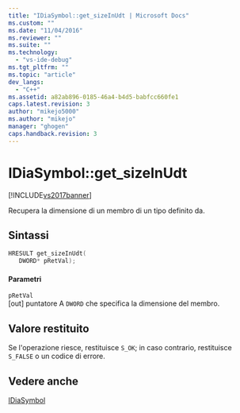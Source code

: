 ```yaml
---
title: "IDiaSymbol::get_sizeInUdt | Microsoft Docs"
ms.custom: ""
ms.date: "11/04/2016"
ms.reviewer: ""
ms.suite: ""
ms.technology: 
  - "vs-ide-debug"
ms.tgt_pltfrm: ""
ms.topic: "article"
dev_langs: 
  - "C++"
ms.assetid: a82ab896-0185-46a4-b4d5-babfcc660fe1
caps.latest.revision: 3
author: "mikejo5000"
ms.author: "mikejo"
manager: "ghogen"
caps.handback.revision: 3
---
```

# IDiaSymbol::get_sizeInUdt
[!INCLUDE[vs2017banner](../../code-quality/includes/vs2017banner.md)]

Recupera la dimensione di un membro di un tipo definito da.  
  
## Sintassi  
  
```cpp  
HRESULT get_sizeInUdt(   
   DWORD* pRetVal);  
```  
  
#### Parametri  
 `pRetVal`  
 \[out\] puntatore A `DWORD` che specifica la dimensione del membro.  
  
## Valore restituito  
 Se l'operazione riesce, restituisce `S_OK`; in caso contrario, restituisce `S_FALSE` o un codice di errore.  
  
## Vedere anche  
 [IDiaSymbol](../../debugger/debug-interface-access/idiasymbol.md)